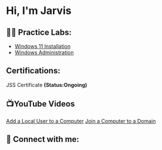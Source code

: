 <h1>Hi, I'm Jarvis</h1>

<h2>👨‍💻 Practice Labs:</h2>
<ul>
  <li><a href="https://github.com/jarvisrichard21/Install-win11">Windows 11 Installation</a></li>
  <li><a href="https://github.com/jarvisrichard21/Active-Directory-Management">Windows Administration</a></li>
</ul>

<h2>Certifications:</h2>
<p> JSS Certificate <b>(Status:Ongoing)</b></p>

<h2>📺YouTube Videos</h2>
 <a href="https://youtu.be/yX7b-3318eo">Add a Local User to a Computer</a>
 <a href="https://youtu.be/XLeHoZG2J7o">Join a Computer to a Domain</a> 
<h2> 🤳 Connect with me:</h2>
<!--
[<img align="left" alt="JoshMadakor | YouTube" width="22px" src="https://cdn.jsdelivr.net/npm/simple-icons@v3/icons/youtube.svg" />][youtube]
[<img align="left" alt="JoshMadakor | Twitter" width="22px" src="https://cdn.jsdelivr.net/npm/simple-icons@v3/icons/twitter.svg" />][twitter]
[<img align="left" alt="JoshMadakor | LinkedIn" width="22px" src="https://cdn.jsdelivr.net/npm/simple-icons@v3/icons/linkedin.svg" />][linkedin]
[<img align="left" alt="JoshMadakor | Instagram" width="22px" src="https://cdn.jsdelivr.net/npm/simple-icons@v3/icons/instagram.svg" />][instagram]

[twitter]: https://twitter.com/joshmadakor
[youtube]: https://www.youtube.com/c/joshmadakor
[instagram]: https://www.instagram.com/joshmadakor/
[linkedin]: https://linkedin.com/in/joshmadakor
---!>

